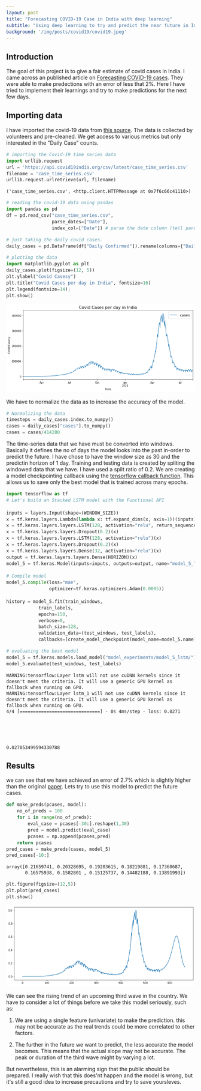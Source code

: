 ```yaml
---
layout: post
title: "Forecasting COVID-19 Case in India with deep learning"
subtitle: "Using deep learning to try and predict the near future in Indian Covid cases."
background: '/img/posts/covid19/covid19.jpeg'
---
```

## Introduction

The goal of this project is to give a fair estimate of covid cases in India. I came across an published article on [Forecasting COVID-19 cases](https://reader.elsevier.com/reader/sd/pii/S2211379721000048?token=96B6C9E2813943F5D2FE4882F66A79AFA5E8779BC525996AA7E6F9EE1B924E254C50FC4994A800B07CE92EADF065D17B&originRegion=eu-west-1&originCreation=20210815022455). They were able to make predections with an error of less that 2%. Here I have tried to implement their learnings and try to make predictions for the next few days.

## Importing data

I have imported the covid-19 data from [this source](https://documenter.getpostman.com/view/10724784/SzYXXKmA). The data is collected by volunteers and pre-cleaned. We get access to various metrics but only interested in the "Daily Case" counts.




```python
# importing the Covid-19 time series data
import urllib.request
url = 'https://api.covid19india.org/csv/latest/case_time_series.csv'
filename = 'case_time_series.csv'
urllib.request.urlretrieve(url, filename)
```




    ('case_time_series.csv', <http.client.HTTPMessage at 0x7f6c66c41110>)




```python
# reading the covid-19 data using pandas
import pandas as pd
df = pd.read_csv("case_time_series.csv", 
                 parse_dates=["Date"], 
                 index_col=["Date"]) # parse the date column (tell pandas column 1 is a datetime)
```

```python
# just taking the daily covid cases.
daily_cases = pd.DataFrame(df["Daily Confirmed"]).rename(columns={"Daily Confirmed": "cases"})
```

```python
# plotting the data
import matplotlib.pyplot as plt
daily_cases.plot(figsize=(12, 5))
plt.ylabel("Covid Casesy")
plt.title("Covid Cases per day in India", fontsize=16)
plt.legend(fontsize=14);
plt.show()
```


    
![png](\img\posts\covid19\output_4_0.png)
    

We have to normalize the data as to increase the accuracy of the model.

```python
# Normalizing the data
timesteps = daily_cases.index.to_numpy()
cases = daily_cases["cases"].to_numpy()
cases = cases/414280
```

The time-series data that we have must be converted into windows. Basically it defines the no of days the model looks into the past in-order to predict the future. I have chose to have the window size as 30 and the predictin horizon of 1 day.
Training and testing data is created by spliting the windowed data that we have. I have used a spilt ratio of 0.2.
We are creating a model checkpointing callback using the [tensorflow callback function](https://www.tensorflow.org/api_docs/python/tf/keras/callbacks/ModelCheckpoint). This allows us to save only the best model that is trained across many epochs.


```python
import tensorflow as tf
# Let's build an Stacked LSTM model with the Functional API

inputs = layers.Input(shape=(WINDOW_SIZE))
x = tf.keras.layers.Lambda(lambda x: tf.expand_dims(x, axis=1))(inputs) # expand input dimension to be compatible with LSTM
x = tf.keras.layers.layers.LSTM(128, activation="relu", return_sequences=True)(x) 
x = tf.keras.layers.layers.Dropout(0.2)(x)
x = tf.keras.layers.layers.LSTM(128, activation="relu")(x)
x = tf.keras.layers.layers.Dropout(0.2)(x)
x = tf.keras.layers.layers.Dense(32, activation="relu")(x)
output = tf.keras.layers.layers.Dense(HORIZON)(x)
model_5 = tf.keras.Model(inputs=inputs, outputs=output, name="model_5_lstm")

# Compile model
model_5.compile(loss="mae",
                optimizer=tf.keras.optimizers.Adam(0.0005))

history = model_5.fit(train_windows,
            train_labels,
            epochs=150,
            verbose=0,
            batch_size=128,
            validation_data=(test_windows, test_labels),
            callbacks=[create_model_checkpoint(model_name=model_5.name)])
```


```python
# evaluating the best model
model_5 = tf.keras.models.load_model("model_experiments/model_5_lstm/")
model_5.evaluate(test_windows, test_labels)
```

    WARNING:tensorflow:Layer lstm will not use cuDNN kernels since it doesn't meet the criteria. It will use a generic GPU kernel as fallback when running on GPU.
    WARNING:tensorflow:Layer lstm_1 will not use cuDNN kernels since it doesn't meet the criteria. It will use a generic GPU kernel as fallback when running on GPU.
    4/4 [==============================] - 0s 4ms/step - loss: 0.0271
    




    0.027053499594330788



## Results

we can see that we have achieved an error of 2.7% which is slightly higher than the original [paper](https://reader.elsevier.com/reader/sd/pii/S2211379721000048?token=96B6C9E2813943F5D2FE4882F66A79AFA5E8779BC525996AA7E6F9EE1B924E254C50FC4994A800B07CE92EADF065D17B&originRegion=eu-west-1&originCreation=20210815022455). Lets try to use this model to predict the future cases.


```python
def make_preds(pcases, model):
    no_of_preds = 100
    for i in range(no_of_preds):
        eval_case = pcases[-30:].reshape(1,30)
        pred = model.predict(eval_case)
        pcases = np.append(pcases,pred)
    return pcases
pred_cases = make_preds(cases, model_5)
pred_cases[-10:]
```




    array([0.21659741, 0.20328695, 0.19203615, 0.18219881, 0.17360687,
           0.16575938, 0.1582801 , 0.15125737, 0.14482188, 0.13891993])




```python
plt.figure(figsize=(12,5))
plt.plot(pred_cases)
plt.show()
```


    
![png](\img\posts\covid19\output_17_0.png)
    


We can see the rising trend of an upcoming third wave in the country. We have to consider a lot of things before we take this model seriously, such as:

1. We are using a single feature (univariate) to make the prediction. this may not be accurate as the real trends could be more correlated to  other factors.

2. The further in the future we want to predict, the less accurate the model becomes. This means that the actual slope may not be accurate. The peak or duration of the third wave might by varying a lot.

But nevertheless, this is an alarming sign that the public should be prepared. I really wish that this does'nt happen and the model is wrong, but it's still a good idea to increase precautions and try to save yoursleves.

